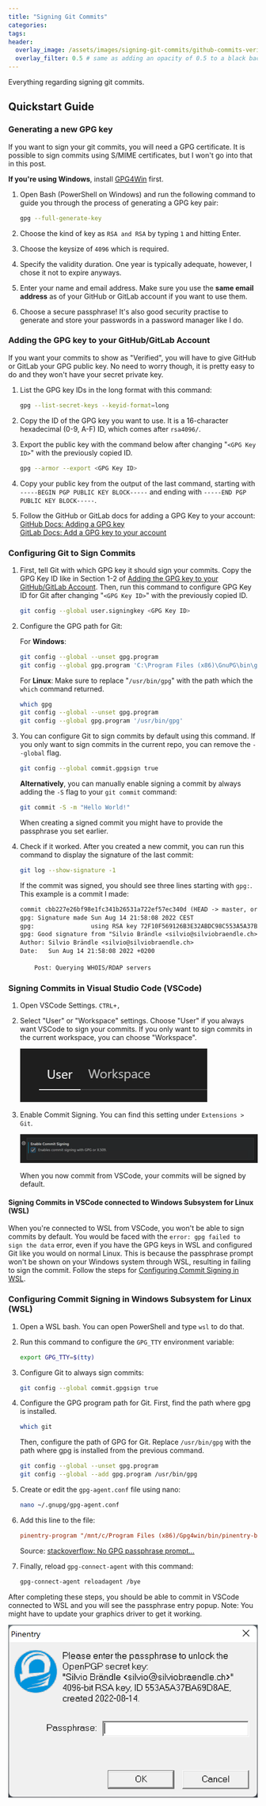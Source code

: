```yaml
---
title: "Signing Git Commits"
categories:
tags:
header:
  overlay_image: /assets/images/signing-git-commits/github-commits-verified.png
  overlay_filter: 0.5 # same as adding an opacity of 0.5 to a black background
---
```


Everything regarding signing git commits.

## Quickstart Guide

### Generating a new GPG key

If you want to sign your git commits, you will need a GPG certificate. It is possible to sign commits using S/MIME certificates, but I won't go into that in this post.

**If you're using Windows**, install [GPG4Win](https://www.gpg4win.org/) first.

1. Open Bash (PowerShell on Windows) and run the following command to guide you through the process of generating a GPG key pair:

   ```bash
   gpg --full-generate-key
   ```

2. Choose the kind of key as `RSA and RSA` by typing `1` and hitting Enter.
3. Choose the keysize of `4096` which is required.
4. Specify the validity duration. One year is typically adequate, however, I chose it not to expire anyways.
5. Enter your name and email address. Make sure you use the **same email address** as of your GitHub or GitLab account if you want to use them.
6. Choose a secure passphrase! It's also good security practise to generate and store your passwords in a password manager like I do.

### Adding the GPG key to your GitHub/GitLab Account

If you want your commits to show as "Verified", you will have to give GitHub or GitLab your GPG public key. No need to worry though, it is pretty easy to do and they won't have your secret private key.

1. List the GPG key IDs in the long format with this command:

   ```bash
   gpg --list-secret-keys --keyid-format=long
   ```

2. Copy the ID of the GPG key you want to use. It is a 16-character hexadecimal (0-9, A-F) ID, which comes after `rsa4096/`.
3. Export the public key with the command below after changing "`<GPG Key ID>`" with the previously copied ID.

   ```bash
   gpg --armor --export <GPG Key ID>
   ```

4. Copy your public key from the output of the last command, starting with `-----BEGIN PGP PUBLIC KEY BLOCK-----` and ending with `-----END PGP PUBLIC KEY BLOCK-----`.
5. Follow the GitHub or GitLab docs for adding a GPG Key to your account:<br>
   [GitHub Docs: Adding a GPG key](https://docs.github.com/en/authentication/managing-commit-signature-verification/adding-a-gpg-key-to-your-github-account#adding-a-gpg-key)<br>
   [GitLab Docs: Add a GPG key to your account](https://docs.gitlab.com/ee/user/project/repository/gpg_signed_commits/#add-a-gpg-key-to-your-account)

### Configuring Git to Sign Commits

1. First, tell Git with which GPG key it should sign your commits. Copy the GPG Key ID like in Section 1-2 of [Adding the GPG key to your GitHub/GitLab Account](#adding-the-gpg-key-to-your-githubgitlab-account). Then, run this command to configure GPG Key ID for Git after changing "`<GPG Key ID>`" with the previously copied ID.

   ```bash
   git config --global user.signingkey <GPG Key ID>
   ```

2. Configure the GPG path for Git:

   For **Windows**:

   ```bash
   git config --global --unset gpg.program
   git config --global gpg.program 'C:\Program Files (x86)\GnuPG\bin\gpg.exe'
   ```

   For **Linux**:
   Make sure to replace "`/usr/bin/gpg`" with the path which the `which` command returned.

   ```bash
   which gpg
   git config --global --unset gpg.program
   git config --global gpg.program '/usr/bin/gpg'
   ```

3. You can configure Git to sign commits by default using this command. If you only want to sign commits in the current repo, you can remove the `--global` flag.

   ```bash
   git config --global commit.gpgsign true
   ```

   **Alternatively**, you can manually enable signing a commit by always adding the `-S` flag to your `git commit` command:

   ```bash
   git commit -S -m "Hello World!"
   ```

   When creating a signed commit you might have to provide the passphrase you set earlier.

4. Check if it worked. After you created a new commit, you can run this command to display the signature of the last commit:

   ```bash
   git log --show-signature -1
   ```

   If the commit was signed, you should see three lines starting with `gpg:`. This example is a commit I made:

   ```txt
   commit cbb227e26bf98e1fc341b26531a722ef57ec340d (HEAD -> master, origin/master, origin/HEAD)
   gpg: Signature made Sun Aug 14 21:58:08 2022 CEST
   gpg:                using RSA key 72F10F569126B3E32ABDC98C553A5A37BA69D8AE
   gpg: Good signature from "Silvio Brändle <silvio@silviobraendle.ch>" [ultimate]
   Author: Silvio Brändle <silvio@silviobraendle.ch>
   Date:   Sun Aug 14 21:58:08 2022 +0200

       Post: Querying WHOIS/RDAP servers
   ```

### Signing Commits in Visual Studio Code (VSCode)

1. Open VSCode Settings. `CTRL+,`
2. Select "User" or "Workspace" settings. Choose "User" if you always want VSCode to sign your commits. If you only want to sign commits in the current workspace, you can choose "Workspace".

   [![VSCode Settings Choose User or Workspace](/assets/images/signing-git-commits/vs-code-settings-user-workspace.png)](/assets/images/signing-git-commits/vs-code-settings-user-workspace.png)

3. Enable Commit Signing. You can find this setting under `Extensions > Git`.

   [![Enable Commit Signing](/assets/images/signing-git-commits/vs-code-settings-enable-commit-signing.png)](/assets/images/signing-git-commits/vs-code-settings-enable-commit-signing.png)

   When you now commit from VSCode, your commits will be signed by default.

#### Signing Commits in VSCode connected to Windows Subsystem for Linux (WSL)

When you're connected to WSL from VSCode, you won't be able to sign commits by default. You would be faced with the `error: gpg failed to sign the data` error, even if you have the GPG keys in WSL and configured Git like you would on normal Linux.
This is because the passphrase prompt won't be shown on your Windows system through WSL, resulting in failing to sign the commit. Follow the steps for [Configuring Commit Signing in WSL](#configuring-commit-signing-in-windows-subsystem-for-linux-wsl).

### Configuring Commit Signing in Windows Subsystem for Linux (WSL)

1. Open a WSL bash. You can open PowerShell and type `wsl` to do that.
2. Run this command to configure the `GPG_TTY` environment variable:

   ```bash
   export GPG_TTY=$(tty)
   ```

3. Configure Git to always sign commits:

   ```bash
   git config --global commit.gpgsign true
   ```

4. Configure the GPG program path for Git. First, find the path where gpg is installed.

   ```bash
   which git
   ```

   Then, configure the path of GPG for Git. Replace `/usr/bin/gpg` with the path where gpg is installed from the previous command.

   ```bash
   git config --global --unset gpg.program
   git config --global --add gpg.program /usr/bin/gpg
   ```

5. Create or edit the `gpg-agent.conf` file using nano:

   ```bash
   nano ~/.gnupg/gpg-agent.conf
   ```

6. Add this line to the file:

   ```conf
   pinentry-program "/mnt/c/Program Files (x86)/Gpg4win/bin/pinentry-basic.exe"
   ```

   Source: [stackoverflow: No GPG passphrase prompt...](https://stackoverflow.com/a/68689405/9914232)

7. Finally, reload `gpg-connect-agent` with this command:

   ```bash
   gpg-connect-agent reloadagent /bye
   ```

After completing these steps, you should be able to commit in VSCode connected to WSL and you will see the passphrase entry popup. Note: You might have to update your graphics driver to get it working.

[![GPG Pinentry Prompt](/assets/images/signing-git-commits/gpg-pinentry-prompt.png)](/assets/images/signing-git-commits/gpg-pinentry-prompt.png)
